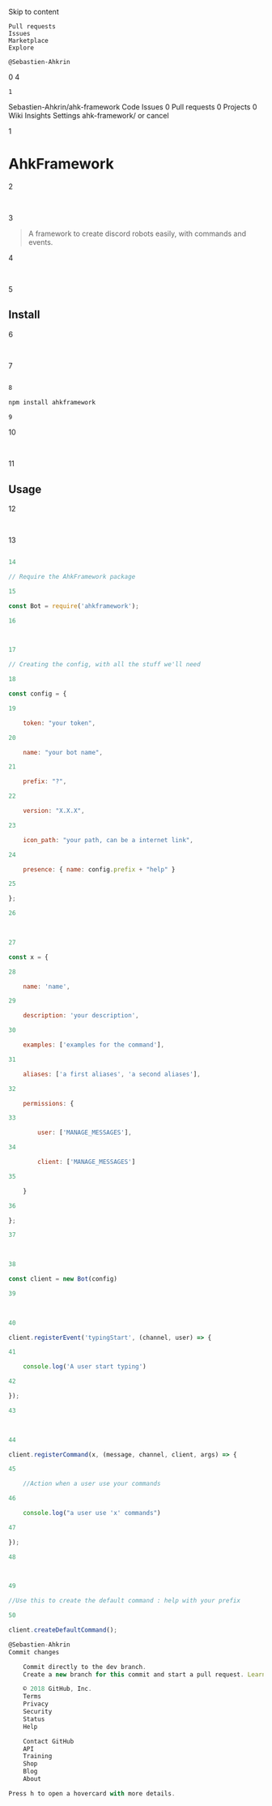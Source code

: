 
Skip to content

    Pull requests
    Issues
    Marketplace
    Explore

    @Sebastien-Ahkrin

0
4

    1

Sebastien-Ahkrin/ahk-framework
Code
Issues 0
Pull requests 0
Projects 0
Wiki
Insights
Settings
ahk-framework/
or cancel

1

# AhkFramework

2

​

3

> A framework to create discord robots easily, with commands and events.

4

​

5

## Install

6

​

7

```bash

8

npm install ahkframework

9

```

10

​

11

## Usage

12

​

13

```javascript

14

// Require the AhkFramework package

15

const Bot = require('ahkframework');

16

​

17

// Creating the config, with all the stuff we'll need

18

const config = {

19

    token: "your token",

20

    name: "your bot name",

21

    prefix: "?",

22

    version: "X.X.X",

23

    icon_path: "your path, can be a internet link",

24

    presence: { name: config.prefix + "help" }

25

};

26

​

27

const x = {

28

    name: 'name',

29

    description: 'your description',

30

    examples: ['examples for the command'],

31

    aliases: ['a first aliases', 'a second aliases'],

32

    permissions: {

33

        user: ['MANAGE_MESSAGES'],

34

        client: ['MANAGE_MESSAGES']

35

    }

36

};

37

​

38

const client = new Bot(config)

39

​

40

client.registerEvent('typingStart', (channel, user) => {

41

    console.log('A user start typing')

42

});

43

​

44

client.registerCommand(x, (message, channel, client, args) => {

45

    //Action when a user use your commands

46

    console.log("a user use 'x' commands")

47

});

48

​

49

//Use this to create the default command : help with your prefix

50

client.createDefaultCommand();

@Sebastien-Ahkrin
Commit changes

    Commit directly to the dev branch.
    Create a new branch for this commit and start a pull request. Learn more about pull requests.

    © 2018 GitHub, Inc.
    Terms
    Privacy
    Security
    Status
    Help

    Contact GitHub
    API
    Training
    Shop
    Blog
    About

Press h to open a hovercard with more details.
